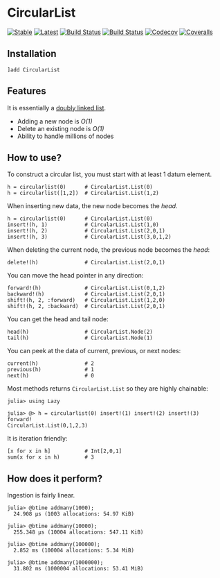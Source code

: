 # CircularList

[![Stable](https://img.shields.io/badge/docs-stable-blue.svg)](https://tk3369.github.io/CircularList.jl/stable)
[![Latest](https://img.shields.io/badge/docs-latest-blue.svg)](https://tk3369.github.io/CircularList.jl/latest)
[![Build Status](https://travis-ci.org/tk3369/CircularList.jl.svg?branch=master)](https://travis-ci.com/tk3369/CircularList.jl)
[![Build Status](https://ci.appveyor.com/api/projects/status/github/tk3369/CircularList.jl?svg=true)](https://ci.appveyor.com/project/tk3369/CircularList-jl)
[![Codecov](https://codecov.io/gh/tk3369/CircularList.jl/branch/master/graph/badge.svg)](https://codecov.io/gh/tk3369/CircularList.jl)
[![Coveralls](https://coveralls.io/repos/github/tk3369/CircularList.jl/badge.svg?branch=master)](https://coveralls.io/github/tk3369/CircularList.jl?branch=master)

## Installation

```
]add CircularList
```

## Features

It is essentially a [doubly linked list](https://en.wikipedia.org/wiki/Doubly_linked_list).

- Adding a new node is _O(1)_
- Delete an existing node is _O(1)_
- Ability to handle millions of nodes

## How to use?

To construct a circular list, you must start with at least 1 datum element.
```
h = circularlist(0)      # CircularList.List(0)
h = circularlist([1,2])  # CircularList.List(1,2)
```

When inserting new data, the new node becomes the _head_.
```
h = circularlist(0)      # CircularList.List(0)
insert!(h, 1)            # CircularList.List(1,0)
insert!(h, 2)            # CircularList.List(2,0,1)
insert!(h, 3)            # CircularList.List(3,0,1,2)
```

When deleting the current node, the previous node becomes the _head_:
```
delete!(h)               # CircularList.List(2,0,1)
```

You can move the head pointer in any direction:
```
forward!(h)              # CircularList.List(0,1,2)
backward!(h)             # CircularList.List(2,0,1)
shift!(h, 2, :forward)   # CircularList.List(1,2,0)
shift!(h, 2, :backward)  # CircularList.List(2,0,1)
```

You can get the head and tail node:
```
head(h)                  # CircularList.Node(2)
tail(h)                  # CircularList.Node(1)
```

You can peek at the data of current, previous, or next nodes:
```
current(h)               # 2
previous(h)              # 1
next(h)                  # 0
```

Most methods returns `CircularList.List` so they are highly chainable:
```
julia> using Lazy

julia> @> h = circularlist(0) insert!(1) insert!(2) insert!(3) forward!
CircularList.List(0,1,2,3)
```

It is iteration friendly:
```
[x for x in h]           # Int[2,0,1]
sum(x for x in h)        # 3
```

## How does it perform?

Ingestion is fairly linear.

```
julia> @btime addmany(1000);
  24.908 μs (1003 allocations: 54.97 KiB)

julia> @btime addmany(10000);
  255.348 μs (10004 allocations: 547.11 KiB)

julia> @btime addmany(100000);
  2.852 ms (100004 allocations: 5.34 MiB)

julia> @btime addmany(1000000);
  31.802 ms (1000004 allocations: 53.41 MiB)
```
